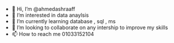 - 👋 Hi, I’m @ahmedashraaff
- 👀 I’m interested in data anaylsis 
- 🌱 I’m currently learning database , sql , ms
- 💞️ I’m looking to collaborate on any intership to improve my skills
- 📫 How to reach me 01033152104

<!---
ahmedashraaff/ahmedashraaff is a ✨ special ✨ repository because its `README.md` (this file) appears on your GitHub profile.
You can click the Preview link to take a look at your changes.
--->
